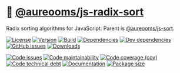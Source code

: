 :oden: [@aureooms/js-radix-sort](https://make-github-pseudonymous-again.github.io/js-radix-sort)
==

Radix sorting algorithms for JavaScript.
Parent is [@aureooms/js-sort](https://github.com/aureooms/js-sort).

[![License](https://img.shields.io/github/license/aureooms/js-radix-sort.svg)](https://raw.githubusercontent.com/aureooms/js-radix-sort/main/LICENSE)
[![Version](https://img.shields.io/npm/v/@aureooms/js-radix-sort.svg)](https://www.npmjs.org/package/@aureooms/js-radix-sort)
[![Build](https://img.shields.io/travis/aureooms/js-radix-sort/main.svg)](https://travis-ci.org/aureooms/js-radix-sort/branches)
[![Dependencies](https://img.shields.io/david/aureooms/js-radix-sort.svg)](https://david-dm.org/aureooms/js-radix-sort)
[![Dev dependencies](https://img.shields.io/david/dev/aureooms/js-radix-sort.svg)](https://david-dm.org/aureooms/js-radix-sort?type=dev)
[![GitHub issues](https://img.shields.io/github/issues/aureooms/js-radix-sort.svg)](https://github.com/aureooms/js-radix-sort/issues)
[![Downloads](https://img.shields.io/npm/dm/@aureooms/js-radix-sort.svg)](https://www.npmjs.org/package/@aureooms/js-radix-sort)

[![Code issues](https://img.shields.io/codeclimate/issues/aureooms/js-radix-sort.svg)](https://codeclimate.com/github/aureooms/js-radix-sort/issues)
[![Code maintainability](https://img.shields.io/codeclimate/maintainability/aureooms/js-radix-sort.svg)](https://codeclimate.com/github/aureooms/js-radix-sort/trends/churn)
[![Code coverage (cov)](https://img.shields.io/codecov/c/gh/aureooms/js-radix-sort/main.svg)](https://codecov.io/gh/aureooms/js-radix-sort)
[![Code technical debt](https://img.shields.io/codeclimate/tech-debt/aureooms/js-radix-sort.svg)](https://codeclimate.com/github/aureooms/js-radix-sort/trends/technical_debt)
[![Documentation](https://make-github-pseudonymous-again.github.io/js-radix-sort//badge.svg)](https://make-github-pseudonymous-again.github.io/js-radix-sort//source.html)
[![Package size](https://img.shields.io/bundlephobia/minzip/@aureooms/js-radix-sort)](https://bundlephobia.com/result?p=@aureooms/js-radix-sort)
